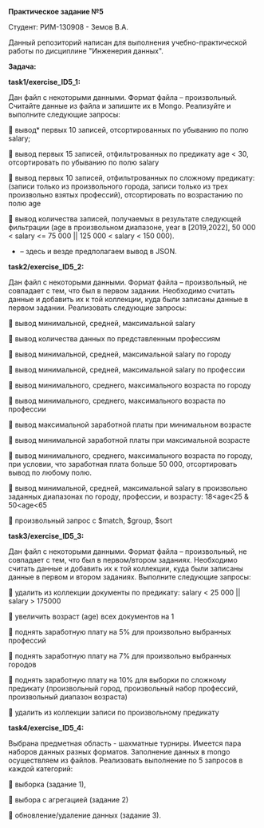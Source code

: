 **Практическое задание №5**

Студент: РИМ-130908 - Земов В.А.


Данный репозиторий написан для выполнения учебно-практической работы по дисциплине "Инженерия данных".

**Задача:**


**task1/exercise_ID5_1:**

Дан файл с некоторыми данными. Формат файла – произвольный. Считайте данные из файла и запишите их в Mongo. Реализуйте и выполните следующие запросы:

	вывод* первых 10 записей, отсортированных по убыванию по полю salary;

	вывод первых 15 записей, отфильтрованных по предикату age < 30, отсортировать по убыванию по полю salary

	вывод первых 10 записей, отфильтрованных по сложному предикату: (записи только из произвольного города, записи только из трех произвольно взятых профессий), отсортировать по возрастанию по полю age

	вывод количества записей, получаемых в результате следующей фильтрации (age в произвольном диапазоне, year в [2019,2022], 50 000 < salary <= 75 000 || 125 000 < salary < 150 000). 

* – здесь и везде предполагаем вывод в JSON.




**task2/exercise_ID5_2:**

Дан файл с некоторыми данными. Формат файла – произвольный, не совпадает с тем, что был в первом задании. Необходимо считать данные и добавить их к той коллекции, куда были записаны данные в первом задании. Реализовать следующие запросы:

	вывод минимальной, средней, максимальной salary

	вывод количества данных по представленным профессиям

	вывод минимальной, средней, максимальной salary по городу

	вывод минимальной, средней, максимальной salary по профессии

	вывод минимального, среднего, максимального возраста по городу

	вывод минимального, среднего, максимального возраста по профессии 

	вывод максимальной заработной платы при минимальном возрасте

	вывод минимальной заработной платы при максимальной возрасте

	вывод минимального, среднего, максимального возраста по городу, при условии, что заработная плата больше 50 000, отсортировать вывод по любому полю.

	вывод минимальной, средней, максимальной salary в произвольно заданных диапазонах по городу, профессии, и возрасту: 18<age<25 & 50<age<65

	произвольный запрос с $match, $group, $sort




**task3/exercise_ID5_3:**

Дан файл с некоторыми данными. Формат файла – произвольный, не совпадает с тем, что был в первом/втором заданиях. Необходимо считать данные и добавить их к той коллекции, куда были записаны данные в первом и втором заданиях. Выполните следующие запросы:

	удалить из коллекции документы по предикату: salary < 25 000 || salary > 175000

	увеличить возраст (age) всех документов на 1

	поднять заработную плату на 5% для произвольно выбранных профессий

	поднять заработную плату на 7% для произвольно выбранных городов

	поднять заработную плату на 10% для выборки по сложному предикату (произвольный город, произвольный набор профессий, произвольный диапазон возраста)

	удалить из коллекции записи по произвольному предикату



**task4/exercise_ID5_4:**

Выбрана предметная область - шахматные турниры. Имеется пара наборов данных разных форматов. Заполнение данных в mongo осуществляем из файлов. Реализовать выполнение по 5 запросов в каждой категорий:

	выборка (задание 1),

	выбора с агрегацией (задание 2)

	обновление/удаление данных (задание 3).

